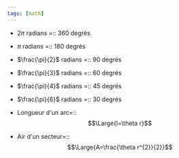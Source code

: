```yaml
---
tags: [math] 
---
```


- $2\pi$ radians =:: 360 degrés
<!--SR:!2023-10-09,36,290-->
- $\pi$ radians =:: 180 degrés
<!--SR:!2023-10-05,32,290-->
- $\frac{\pi}{2}$ radians =:: 90 degrés
<!--SR:!2023-10-03,30,290-->
- $\frac{\pi}{3}$ radians =:: 60 degrés
<!--SR:!2023-09-21,18,270-->
- $\frac{\pi}{4}$ radians =:: 45 degrés
<!--SR:!2023-09-29,25,270-->
- $\frac{\pi}{6}$ radians =:: 30 degrés
<!--SR:!2023-10-08,35,290-->

- Longueur d'un arc=::$$\Large{l=\theta r}$$
<!--SR:!2023-10-07,34,290-->
- Air d'un secteur=::$$\Large{A=\frac{\theta r^{2}}{2}}$$
<!--SR:!2023-09-24,16,270-->